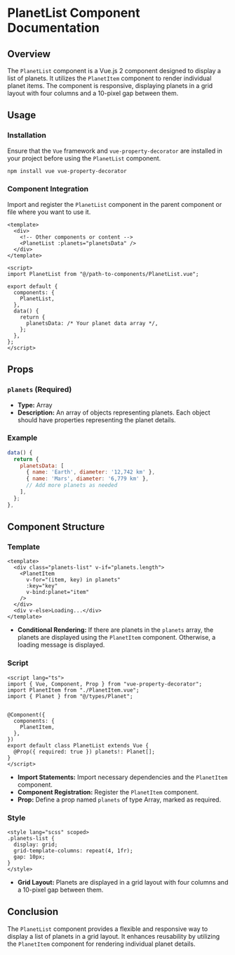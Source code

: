 # PlanetList Component Documentation

## Overview

The `PlanetList` component is a Vue.js 2 component designed to display a list of planets. It utilizes the `PlanetItem` component to render individual planet items. The component is responsive, displaying planets in a grid layout with four columns and a 10-pixel gap between them.

## Usage

### Installation

Ensure that the `Vue` framework and `vue-property-decorator` are installed in your project before using the `PlanetList` component.

```bash
npm install vue vue-property-decorator
```

### Component Integration

Import and register the `PlanetList` component in the parent component or file where you want to use it.

```vue
<template>
  <div>
    <!-- Other components or content -->
    <PlanetList :planets="planetsData" />
  </div>
</template>

<script>
import PlanetList from "@/path-to-components/PlanetList.vue";

export default {
  components: {
    PlanetList,
  },
  data() {
    return {
      planetsData: /* Your planet data array */,
    };
  },
};
</script>
```

## Props

### `planets` (Required)

- **Type:** Array
- **Description:** An array of objects representing planets. Each object should have properties representing the planet details.

### Example

```javascript
data() {
  return {
    planetsData: [
      { name: 'Earth', diameter: '12,742 km' },
      { name: 'Mars', diameter: '6,779 km' },
      // Add more planets as needed
    ],
  };
},
```

## Component Structure

### Template

```vue
<template>
  <div class="planets-list" v-if="planets.length">
    <PlanetItem
      v-for="(item, key) in planets"
      :key="key"
      v-bind:planet="item"
    />
  </div>
  <div v-else>Loading...</div>
</template>
```

- **Conditional Rendering:** If there are planets in the `planets` array, the planets are displayed using the `PlanetItem` component. Otherwise, a loading message is displayed.

### Script

```vue
<script lang="ts">
import { Vue, Component, Prop } from "vue-property-decorator";
import PlanetItem from "./PlanetItem.vue";
import { Planet } from "@/types/Planet";


@Component({
  components: {
    PlanetItem,
  },
})
export default class PlanetList extends Vue {
  @Prop({ required: true }) planets!: Planet[];
}
</script>
```

- **Import Statements:** Import necessary dependencies and the `PlanetItem` component.
- **Component Registration:** Register the `PlanetItem` component.
- **Prop:** Define a prop named `planets` of type Array, marked as required.

### Style

```vue
<style lang="scss" scoped>
.planets-list {
  display: grid;
  grid-template-columns: repeat(4, 1fr);
  gap: 10px;
}
</style>
```

- **Grid Layout:** Planets are displayed in a grid layout with four columns and a 10-pixel gap between them.

## Conclusion

The `PlanetList` component provides a flexible and responsive way to display a list of planets in a grid layout. It enhances reusability by utilizing the `PlanetItem` component for rendering individual planet details.
